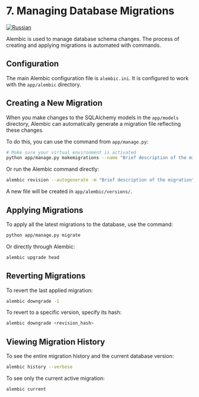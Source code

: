 # 7. Managing Database Migrations

[![Russian](https://img.shields.io/badge/lang-Russian-blue)](../ru/07_migrations.md)

Alembic is used to manage database schema changes. The process of creating and applying migrations is automated with commands.

## Configuration

The main Alembic configuration file is `alembic.ini`. It is configured to work with the `app/alembic` directory.

## Creating a New Migration

When you make changes to the SQLAlchemy models in the `app/models` directory, Alembic can automatically generate a migration file reflecting these changes.

To do this, you can use the command from `app/manage.py`:

```bash
# Make sure your virtual environment is activated
python app/manage.py makemigrations --name "Brief description of the migration"
```

Or run the Alembic command directly:

```bash
alembic revision --autogenerate -m "Brief description of the migration"
```

A new file will be created in `app/alembic/versions/`.

## Applying Migrations

To apply all the latest migrations to the database, use the command:

```bash
python app/manage.py migrate
```

Or directly through Alembic:

```bash
alembic upgrade head
```

## Reverting Migrations

To revert the last applied migration:

```bash
alembic downgrade -1
```

To revert to a specific version, specify its hash:

```bash
alembic downgrade <revision_hash>
```

## Viewing Migration History

To see the entire migration history and the current database version:

```bash
alembic history --verbose
```

To see only the current active migration:

```bash
alembic current
```

